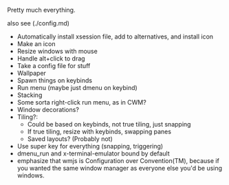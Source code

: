 Pretty much everything.

also see (./config.md)

* Automatically install xsession file, add to alternatives, and install icon
* Make an icon
* Resize windows with mouse
* Handle alt+click to drag
* Take a config file for stuff
* Wallpaper
* Spawn things on keybinds
* Run menu (maybe just dmenu on keybind)
* Stacking
* Some sorta right-click run menu, as in CWM?
* Window decorations?
* Tiling?:
  * Could be based on keybinds, not true tiling, just snapping
  * If true tiling, resize with keybinds, swapping panes
  * Saved layouts? (Probably not)
* Use super key for everything (snapping, triggering)
* dmenu_run and x-terminal-emulator bound by default
* emphasize that wmjs is Configuration over Convention(TM), because if you
  wanted the same window manager as everyone else you'd be using windows.
